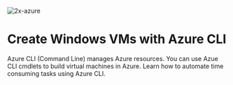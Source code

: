 ![2x-azure](https://user-images.githubusercontent.com/26561917/53273242-7c174a80-36c1-11e9-97a9-cb614a41a178.png)
# Create Windows VMs with Azure CLI
Azure CLI (Command Line) manages Azure resources. You can use Azue CLI cmdlets to build virtual machines in Azure. Learn how to automate time consuming tasks using Azure CLI.
